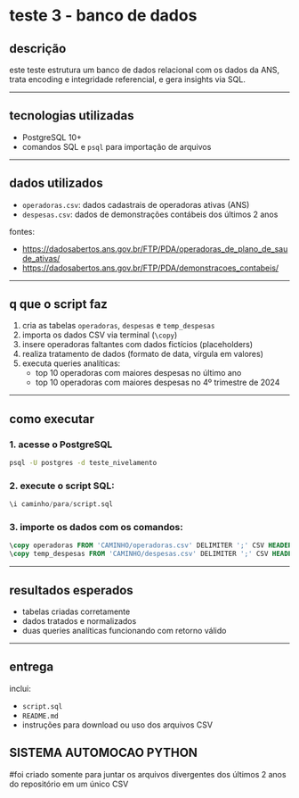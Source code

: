 # teste 3 - banco de dados

## descrição

este teste estrutura um banco de dados relacional com os dados da ANS, trata encoding e integridade referencial, e gera insights via SQL.

---

## tecnologias utilizadas

- PostgreSQL 10+
- comandos SQL e `psql` para importação de arquivos

---

## dados utilizados

- `operadoras.csv`: dados cadastrais de operadoras ativas (ANS)
- `despesas.csv`: dados de demonstrações contábeis dos últimos 2 anos

fontes:
- https://dadosabertos.ans.gov.br/FTP/PDA/operadoras_de_plano_de_saude_ativas/
- https://dadosabertos.ans.gov.br/FTP/PDA/demonstracoes_contabeis/

---

## q que o script faz

1. cria as tabelas `operadoras`, `despesas` e `temp_despesas`
2. importa os dados CSV via terminal (`\copy`)
3. insere operadoras faltantes com dados fictícios (placeholders)
4. realiza tratamento de dados (formato de data, vírgula em valores)
5. executa queries analíticas:
   - top 10 operadoras com maiores despesas no último ano
   - top 10 operadoras com maiores despesas no 4º trimestre de 2024

---

## como executar

### 1. acesse o PostgreSQL
```bash
psql -U postgres -d teste_nivelamento
```

### 2. execute o script SQL:
```sql
\i caminho/para/script.sql
```

### 3. importe os dados com os comandos:
```sql
\copy operadoras FROM 'CAMINHO/operadoras.csv' DELIMITER ';' CSV HEADER ENCODING 'UTF8';
\copy temp_despesas FROM 'CAMINHO/despesas.csv' DELIMITER ';' CSV HEADER ENCODING 'UTF8';
```

---

## resultados esperados

- tabelas criadas corretamente
- dados tratados e normalizados
- duas queries analíticas funcionando com retorno válido

---

## entrega

inclui:
- `script.sql`
- `README.md`
- instruções para download ou uso dos arquivos CSV

## SISTEMA AUTOMOCAO PYTHON
#foi criado somente para juntar os arquivos divergentes dos últimos 2 anos do repositório em um único CSV